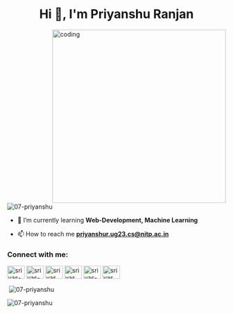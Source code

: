 <h1 align="center">Hi 👋, I'm Priyanshu Ranjan</h1>
<!-- <h3 align="center">A passionate machine learning developer from India.</h3> -->

<img align="right" alt="coding" width="400" src="https://images.squarespace-cdn.com/content/v1/5769fc401b631bab1addb2ab/1541580611624-TE64QGKRJG8SWAIUS7NS/ke17ZwdGBToddI8pDm48kPoswlzjSVMM-SxOp7CV59BZw-zPPgdn4jUwVcJE1ZvWQUxwkmyExglNqGp0IvTJZamWLI2zvYWH8K3-s_4yszcp2ryTI0HqTOaaUohrI8PI6FXy8c9PWtBlqAVlUS5izpdcIXDZqDYvprRqZ29Pw0o/coding-freak.gif"/>

<p align="left"> <img src="https://komarev.com/ghpvc/?username=07-priyanshu&label=Profile%20views&color=0e75b6&style=flat" alt="07-priyanshu" /> </p>

<!--  -🔭 I’m currently working on [BlockDoc](https://github.com/srivas-divyansh/BlockDoc)-->

- 🌱 I’m currently learning **Web-Development, Machine Learning**

<!-- - 👨‍💻 All of my projects are available at [https://github.com/srivas-divyansh](https://github.com/srivas-divyansh) -->

- 📫 How to reach me **priyanshur.ug23.cs@nitp.ac.in**



<h3 align="left">Connect with me:</h3>
<p align="left">
<a href="https://linkedin.com/in/07-priyanshu" target="blank"><img align="center" src="https://raw.githubusercontent.com/rahuldkjain/github-profile-readme-generator/master/src/images/icons/Social/linked-in-alt.svg" alt="srivas-divyansh" height="30" width="40" /></a>
<a href="https://kaggle.com/07-priyanshu" target="blank"><img align="center" src="https://raw.githubusercontent.com/rahuldkjain/github-profile-readme-generator/master/src/images/icons/Social/kaggle.svg" alt="srivas-divyansh" height="30" width="40" /></a>
<a href="https://www.codechef.com/users/priyanshur07" target="blank"><img align="center" src="https://cdn.jsdelivr.net/npm/simple-icons@3.1.0/icons/codechef.svg" alt="srivas_divyans" height="30" width="40" /></a>
<a href="https://codeforces.com/profile/07-priyanshu" target="blank"><img align="center" src="https://raw.githubusercontent.com/rahuldkjain/github-profile-readme-generator/master/src/images/icons/Social/codeforces.svg" alt="srivas_divyansh" height="30" width="40" /></a>
<a href="https://www.leetcode.com/07-priyanshu" target="blank"><img align="center" src="https://raw.githubusercontent.com/rahuldkjain/github-profile-readme-generator/master/src/images/icons/Social/leet-code.svg" alt="srivas-divyansh" height="30" width="40" /></a>
<a href="https://discord.gg/07priyanshu" target="blank"><img align="center" src="https://raw.githubusercontent.com/rahuldkjain/github-profile-readme-generator/master/src/images/icons/Social/discord.svg" alt="srivas_divyansh" height="30" width="40" /></a>
</p>



<p>&nbsp;<img align="center" src="https://github-readme-stats.vercel.app/api?username=07-priyanshu&show_icons=true&locale=en" alt="07-priyanshu" /></p>

<p><img align="center" src="https://github-readme-streak-stats.herokuapp.com/?user=07-priyanshu&" alt="07-priyanshu" /></p>
